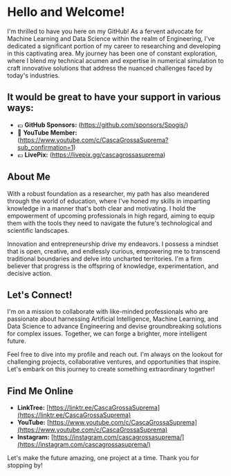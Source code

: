 # Hello and Welcome!

I'm thrilled to have you here on my GitHub! As a fervent advocate for Machine Learning and Data Science within the realm of Engineering, I've dedicated a significant portion of my career to researching and developing in this captivating area. My journey has been one of constant exploration, where I blend my technical acumen and expertise in numerical simulation to craft innovative solutions that address the nuanced challenges faced by today's industries.

## It would be great to have your support in various ways:
- 💷 **GitHub Sponsors:** (https://github.com/sponsors/Spogis/)
- 🎥 **YouTube Member:** (https://www.youtube.com/c/CascaGrossaSuprema?sub_confirmation=1)
- 💶 **LivePix:** (https://livepix.gg/cascagrossasuprema)


## About Me

With a robust foundation as a researcher, my path has also meandered through the world of education, where I've honed my skills in imparting knowledge in a manner that's both clear and motivating. I hold the empowerment of upcoming professionals in high regard, aiming to equip them with the tools they need to navigate the future's technological and scientific landscapes.

Innovation and entrepreneurship drive my endeavors. I possess a mindset that is open, creative, and endlessly curious, empowering me to transcend traditional boundaries and delve into uncharted territories. I'm a firm believer that progress is the offspring of knowledge, experimentation, and decisive action.

## Let's Connect!

I'm on a mission to collaborate with like-minded professionals who are passionate about harnessing Artificial Intelligence, Machine Learning, and Data Science to advance Engineering and devise groundbreaking solutions for complex issues. Together, we can forge a brighter, more intelligent future.

Feel free to dive into my profile and reach out. I'm always on the lookout for challenging projects, collaborative ventures, and opportunities that inspire. Let's embark on this journey to create something extraordinary together!

## Find Me Online

- **LinkTree:** [https://linktr.ee/CascaGrossaSuprema](https://linktr.ee/CascaGrossaSuprema)
- **YouTube:** [https://www.youtube.com/c/CascaGrossaSuprema](https://www.youtube.com/c/CascaGrossaSuprema)
- **Instagram:** [https://instagram.com/cascagrossasuprema/](https://instagram.com/cascagrossasuprema/)

Let's make the future amazing, one project at a time. Thank you for stopping by!
